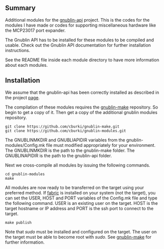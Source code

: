 Summary
-------

Additional modules for the [gnublin-api][1] project. This is the codes for the modules I have made or codes for supporting miscellaneous hardware like the MCP23017 port expander.

The Gnublin API has to be installed for these modules to be compiled and usable. Check out the Gnublin API documentation for further installation instructions.

See the README file inside each module directory to have more information about each modules.

Installation
------------

We assume that the gnublin-api has been correctly installed as described in the project [page][1].

The compilation of these modules requires the [gnublin-make][2] repository. So begin to get a copy of it. Then get a copy of the additional gnublin modules repository.

    git clone https://github.com/cburki/gnublin-make.git
    git clone https://github.com/cburki/gnublin-modules.git

The GNUBLINMKDIR and GNUBLIAPIDIR variables from the gnublin-modules/Config.mk file must modified appropriately for your environment. The GNUBLINMKDIR is the path to the gnublin-make folder. The GNUBLINAPIDIR is the path to the gnublin-api folder.

Next we cross-compile all modules by issuing the following commands.

    cd gnublin-modules
    make

All modules are now ready to be transferred on the target using your preferred method. If [fabric][3] is installed on your system (not the target), you can set the USER, HOST and PORT variables of the Config.mk file and type the following command. USER is an existing user on the target. HOST is the target hostname or IP address and PORT is the ssh port to connect to the target.

    make publish

Note that *sudo* must be installed and configured on the target. The user on the target must be able to become root with *sudo*. See [gnublin-make][2] for further information.

  [1]: https://github.com/embeddedprojects/gnublin-api
  [2]: https://github.com/cburki/gnublin-make
  [3]: http://www.fabfile.org
